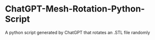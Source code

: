 # ChatGPT-Mesh-Rotation-Python-Script
A python script generated by ChatGPT that rotates an .STL file randomly
